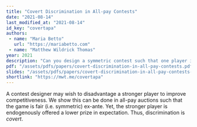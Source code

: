 ```yaml
---
title: "Covert Discrimination in All-pay Contests"
date: "2021-08-14"
last_modified_at: "2021-08-14"
id_key: "covertapa"
authors:
 - name: "Maria Betto"
   url: "https://mariabetto.com"
 - name: "Matthew Wildrick Thomas"
year: 2021
description: "Can you design a symmetric contest such that one player is favored?"
pdf: "/assets/pdfs/papers/covert-discrimination-in-all-pay-contests.pdf"
slides: "/assets/pdfs/papers/covert-discrimination-in-all-pay-contests-slides.pdf"
shortlink: "https://mwt.me/covertapa"
---
```


A contest designer may wish to disadvantage a stronger player to improve competitiveness. We show this can be done in all-pay auctions such that the game is fair (i.e. symmetric) ex-ante. Yet, the stronger player is endogenously offered a lower prize in expectation. Thus, discrimination is *covert*.